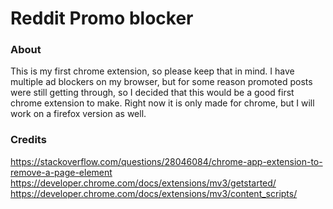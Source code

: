 # Reddit Promo blocker

### About
This is my first chrome extension, so please keep that in mind.
I have multiple ad blockers on my browser, but for some reason promoted posts were still getting through,
so I decided that this would be a good first chrome extension to make.
Right now it is only made for chrome, but I will work on a firefox version as well.

### Credits
https://stackoverflow.com/questions/28046084/chrome-app-extension-to-remove-a-page-element 
https://developer.chrome.com/docs/extensions/mv3/getstarted/ 
https://developer.chrome.com/docs/extensions/mv3/content_scripts/ 